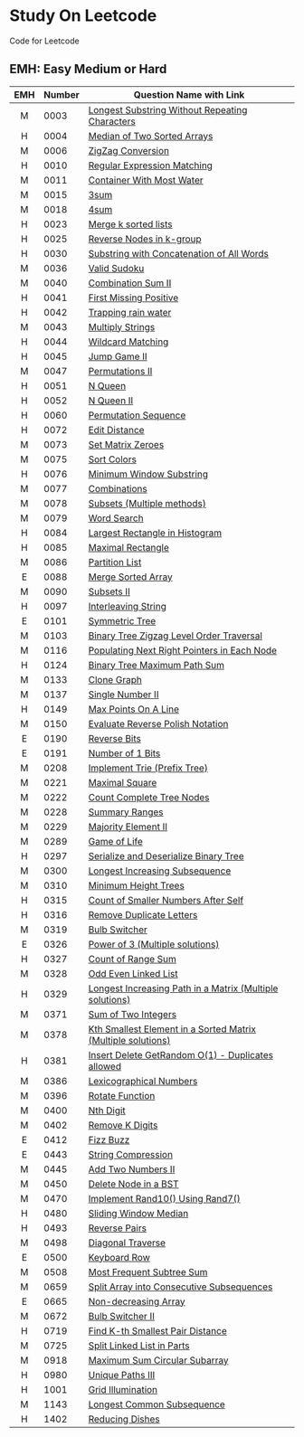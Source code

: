 # Study On Leetcode
Code for Leetcode

## EMH: Easy Medium or Hard
| EMH | Number | Question Name with Link |
| :-------------: |:-------|-----|
|M|0003|[Longest Substring Without Repeating Characters](https://github.com/piecesofreg09/study_leetcode/blob/master/0003_longest_substring_without_repeating_chars.py)
|H|0004|[Median of Two Sorted Arrays](https://github.com/piecesofreg09/study_leetcode/blob/master/0004_Median_of_Two_Sorted_Arrays.py)
|M|0006|[ZigZag Conversion](https://github.com/piecesofreg09/study_leetcode/blob/master/0006_zigzag_converstion.py)
|H|0010|[Regular Expression Matching](https://github.com/piecesofreg09/study_leetcode/blob/master/0010_Regular_Expression_Matching.py)
|M|0011|[Container With Most Water](https://github.com/piecesofreg09/study_leetcode/blob/master/0011_container_with_most_water.py)
|M|0015|[3sum](https://github.com/piecesofreg09/study_leetcode/blob/master/0015_3_sum.py)
|M|0018|[4sum](https://github.com/piecesofreg09/study_leetcode/blob/master/0018_4sum.py)
|H|0023|[Merge k sorted lists](https://github.com/piecesofreg09/study_leetcode/blob/master/0023_merge_k_sorted_lists.py)
|H|0025|[Reverse Nodes in k-group](https://github.com/piecesofreg09/study_leetcode/blob/master/0025_reverse_nodes_in_k_group.py)
|H|0030|[Substring with Concatenation of All Words](https://github.com/piecesofreg09/study_leetcode/blob/master/0030_Substring_with_Concatenation_of_All_Words.py)
|M|0036|[Valid Sudoku](https://github.com/piecesofreg09/study_leetcode/blob/master/0036_valid_sudoku.py)
|M|0040|[Combination Sum II](https://github.com/piecesofreg09/study_leetcode/blob/master/0040_Combination_Sum_II.py)
|H|0041|[First Missing Positive](https://github.com/piecesofreg09/study_leetcode/blob/master/0041_first_missing_positive.py)
|H|0042|[Trapping rain water](https://github.com/piecesofreg09/study_leetcode/blob/master/0042_trapping_rain_water.py)
|M|0043|[Multiply Strings](https://github.com/piecesofreg09/study_leetcode/blob/master/0043_multiply_string.py)
|H|0044|[Wildcard Matching](https://github.com/piecesofreg09/study_leetcode/blob/master/0044_Wildcard_Matching.py)
|H|0045|[Jump Game II](https://github.com/piecesofreg09/study_leetcode/blob/master/0045_jump_game_II.py)
|M|0047|[Permutations II](https://github.com/piecesofreg09/study_leetcode/blob/master/0047_permutations_II.py)
|H|0051|[N Queen](https://github.com/piecesofreg09/study_leetcode/blob/master/0051_N_Queen.py)
|H|0052|[N Queen II](https://github.com/piecesofreg09/study_leetcode/blob/master/0052_N_Queen_II.py)
|H|0060|[Permutation Sequence](https://github.com/piecesofreg09/study_leetcode/blob/master/0060_Permutation_Sequence.py)
|H|0072|[Edit Distance](https://github.com/piecesofreg09/study_leetcode/blob/master/0072_edit_distance.py)
|M|0073|[Set Matrix Zeroes](https://github.com/piecesofreg09/study_leetcode/blob/master/0073_set_matrix_zeros.py)
|M|0075|[Sort Colors](https://github.com/piecesofreg09/study_leetcode/blob/master/0075_sort_colors.py)
|H|0076|[Minimum Window Substring](https://github.com/piecesofreg09/study_leetcode/blob/master/0076_minimum_window_substring.py)
|M|0077|[Combinations](https://github.com/piecesofreg09/study_leetcode/blob/master/0077_Combinations.py)
|M|0078|[Subsets (Multiple methods)](https://github.com/piecesofreg09/study_leetcode/blob/master/0078_subsets.py)
|M|0079|[Word Search](https://github.com/piecesofreg09/study_leetcode/blob/master/0079_word_search.py)
|H|0084|[Largest Rectangle in Histogram](https://github.com/piecesofreg09/study_leetcode/blob/master/0084_largetst_rectangle_in_hist.py)
|H|0085|[Maximal Rectangle](https://github.com/piecesofreg09/study_leetcode/blob/master/0085_Maximal_Rectangle.py)
|M|0086|[Partition List](https://github.com/piecesofreg09/study_leetcode/blob/master/0086_partition_list.py)
|E|0088|[Merge Sorted Array](https://github.com/piecesofreg09/study_leetcode/blob/master/0088_merge_sorted_array.py)
|M|0090|[Subsets II](https://github.com/piecesofreg09/study_leetcode/blob/master/0090_subsets_II.py)
|H|0097|[Interleaving String](https://github.com/piecesofreg09/study_leetcode/blob/master/0097_interleaving_string.py)
|E|0101|[Symmetric Tree](https://github.com/piecesofreg09/study_leetcode/blob/master/0101_Symmetric_Tree.py)
|M|0103|[Binary Tree Zigzag Level Order Traversal](https://github.com/piecesofreg09/study_leetcode/blob/master/0103_Binary_Tree_Zigzag_Level_Order_Traversal.py)
|M|0116|[Populating Next Right Pointers in Each Node](https://github.com/piecesofreg09/study_leetcode/blob/master/0116_Populating_Next_Right_Pointers_in_Each_Node.py)
|H|0124|[Binary Tree Maximum Path Sum](https://github.com/piecesofreg09/study_leetcode/blob/master/0124_Binary_Tree_Maximum_Path_Sum.py)
|M|0133|[Clone Graph](https://github.com/piecesofreg09/study_leetcode/blob/master/0133_clone_graph.py)
|M|0137|[Single Number II](https://github.com/piecesofreg09/study_leetcode/blob/master/0137_Single_Number_II.py)
|H|0149|[Max Points On A Line](https://github.com/piecesofreg09/study_leetcode/blob/master/0149_max_points_on_a_line.py)
|M|0150|[Evaluate Reverse Polish Notation](https://github.com/piecesofreg09/study_leetcode/blob/master/0150_Evaluate_Reverse_Polish_Notation.py)
|E|0190|[Reverse Bits](https://github.com/piecesofreg09/study_leetcode/blob/master/0190_reverse_bits.py)
|E|0191|[Number of 1 Bits](https://github.com/piecesofreg09/study_leetcode/blob/master/0191_Number_of_1_Bits.py)
|M|0208|[Implement Trie (Prefix Tree)](https://github.com/piecesofreg09/study_leetcode/blob/master/0208_Implement_Trie_(Prefix_Tree).py)
|M|0221|[Maximal Square](https://github.com/piecesofreg09/study_leetcode/blob/master/0221_maximal_square.py)
|M|0222|[Count Complete Tree Nodes](https://github.com/piecesofreg09/study_leetcode/blob/master/0222_Count_Complete_Tree_Nodes.py)
|M|0228|[Summary Ranges](https://github.com/piecesofreg09/study_leetcode/blob/master/0228_Summary_Ranges.py)
|M|0229|[Majority Element II](https://github.com/piecesofreg09/study_leetcode/blob/master/0229_Majority_Element_II.py)
|M|0289|[Game of Life](https://github.com/piecesofreg09/study_leetcode/blob/master/0289_game_of_life.py)
|H|0297|[Serialize and Deserialize Binary Tree](https://github.com/piecesofreg09/study_leetcode/blob/master/0297_Serialize_and_Deserialize_Binary_Tree.py)
|M|0300|[Longest Increasing Subsequence](https://github.com/piecesofreg09/study_leetcode/blob/master/0300_Longest_Increasing_Subsequence.py)
|M|0310|[Minimum Height Trees](https://github.com/piecesofreg09/study_leetcode/blob/master/0310_Minimum_Height_Trees.py)
|H|0315|[Count of Smaller Numbers After Self](https://github.com/piecesofreg09/study_leetcode/blob/master/0315_Count%20of_Smaller_Numbers_After_Self.py)
|H|0316|[Remove Duplicate Letters](https://github.com/piecesofreg09/study_leetcode/blob/master/0316_Remove_Duplicate_Letters.py)
|M|0319|[Bulb Switcher](https://github.com/piecesofreg09/study_leetcode/blob/master/0319_Bulb_Switcher.py)
|E|0326|[Power of 3 (Multiple solutions)](https://github.com/piecesofreg09/study_leetcode/blob/master/0326_power_of_3.py)
|H|0327|[Count of Range Sum](https://github.com/piecesofreg09/study_leetcode/blob/master/0327_Count_of_Range_Sum.py)
|M|0328|[Odd Even Linked List](https://github.com/piecesofreg09/study_leetcode/blob/master/0328_Odd_Even_Linked_List.py)
|H|0329|[Longest Increasing Path in a Matrix (Multiple solutions)](https://github.com/piecesofreg09/study_leetcode/blob/master/0329_Longest_Increasing_Path_in_a_Matrix.py)
|M|0371|[Sum of Two Integers](https://github.com/piecesofreg09/study_leetcode/blob/master/0371_Sum_of_Two_Integers.py)
|M|0378|[Kth Smallest Element in a Sorted Matrix (Multiple solutions)](https://github.com/piecesofreg09/study_leetcode/blob/master/0378_kth_smallest_element_in_sorted_array.py)
|H|0381|[Insert Delete GetRandom O(1) - Duplicates allowed](https://github.com/piecesofreg09/study_leetcode/blob/master/0381_insert_remove_get_random_O(1).py)
|M|0386|[Lexicographical Numbers](https://github.com/piecesofreg09/study_leetcode/blob/master/0386_Lexicographical_Numbers.py)
|M|0396|[Rotate Function](https://github.com/piecesofreg09/study_leetcode/blob/master/0396_Rotate_Function.py)
|M|0400|[Nth Digit](https://github.com/piecesofreg09/study_leetcode/blob/master/0400_Nth_Digit.py)
|M|0402|[Remove K Digits](https://github.com/piecesofreg09/study_leetcode/blob/master/0402_Remove_K_Digits.py)
|E|0412|[Fizz Buzz](https://github.com/piecesofreg09/study_leetcode/blob/master/0412_fizzbuzz.py)
|E|0443|[String Compression](https://github.com/piecesofreg09/study_leetcode/blob/master/0443_string_compression.py)
|M|0445|[Add Two Numbers II](https://github.com/piecesofreg09/study_leetcode/blob/master/0445_Add_Two_Numbers_II.py)
|M|0450|[Delete Node in a BST](https://github.com/piecesofreg09/study_leetcode/blob/master/0450_delete_node_in_BST.py)
|M|0470|[Implement Rand10() Using Rand7()](https://github.com/piecesofreg09/study_leetcode/blob/master/0470_Implement_Rand10()_Using_Rand7().py)
|H|0480|[Sliding Window Median](https://github.com/piecesofreg09/study_leetcode/blob/master/0480_sliding_window_median.py)
|H|0493|[Reverse Pairs](https://github.com/piecesofreg09/study_leetcode/blob/master/0493_Reverse_Pairs.py)
|M|0498|[Diagonal Traverse](https://github.com/piecesofreg09/study_leetcode/blob/master/0498_%20Diagonal_Traverse.py)
|E|0500|[Keyboard Row](https://github.com/piecesofreg09/study_leetcode/blob/master/0500_Keyboard_Row.py)
|M|0508|[Most Frequent Subtree Sum](https://github.com/piecesofreg09/study_leetcode/blob/master/0508_Most_Frequent_Subtree_Sum.py)
|M|0659|[Split Array into Consecutive Subsequences](https://github.com/piecesofreg09/study_leetcode/blob/master/0659_Split_Array_into_Consecutive_Subsequences.py)
|E|0665|[Non-decreasing Array](https://github.com/piecesofreg09/study_leetcode/blob/master/0665_Non_decreasing_Array.py)
|M|0672|[Bulb Switcher II](https://github.com/piecesofreg09/study_leetcode/blob/master/0672_Bulb_Switcher_II.py)
|H|0719|[Find K-th Smallest Pair Distance](https://github.com/piecesofreg09/study_leetcode/blob/master/0719_find_kth_smallest_pair_distance.py)
|M|0725|[Split Linked List in Parts](https://github.com/piecesofreg09/study_leetcode/blob/master/0725_Split_Linked_List_in_Parts.py)
|M|0918|[Maximum Sum Circular Subarray](https://github.com/piecesofreg09/study_leetcode/blob/master/0918_Maximum_Sum_Circular_Subarray.py)
|H|0980|[Unique Paths III](https://github.com/piecesofreg09/study_leetcode/blob/master/0980_Unique_Paths_III.py)
|H|1001|[Grid Illumination](https://github.com/piecesofreg09/study_leetcode/blob/master/1001_grid_illumination.py)
|M|1143|[Longest Common Subsequence](https://github.com/piecesofreg09/study_leetcode/blob/master/1143_Longest_Common_Subsequence.py)
|H|1402|[Reducing Dishes](https://github.com/piecesofreg09/study_leetcode/blob/master/1402_Reducing_Dishes.py)


